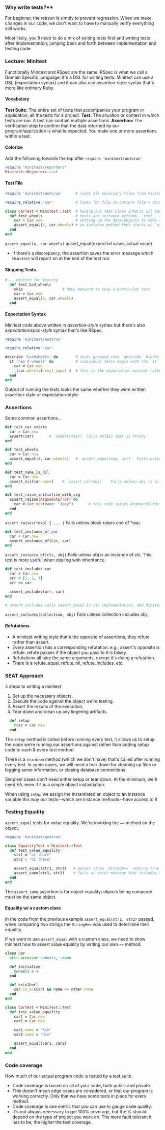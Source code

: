 ### Why write tests?**
For beginner, the reason is simply to prevent regression. When we make changes in our code, we don't want to have to manually verify everything still works.

Most likely, you'll need to do a mix of writing tests first and writing tests after implementation; jumping back and forth between implementation and testing code.

### Lecture: Minitest
Functionally Minitest and RSpec are the same.
RSpec is what we call a Domain Specific Language; it's a DSL for writing tests. 
Minitest can use a DSL (expectation syntax) and it can also use assertion-style syntax that's more like ordinary Ruby.

#### Vocabulary
**Test Suite:** The entire set of tests that accompanies your program or application; all the tests for a project.
**Test:** The situation or context in which tests are run. A test can contain multiple assertions.
**Assertion:** The verification step to confirm that the data returned by our program/application is what is expected. You make one or more assertions within a test.

#### Colorize
Add the following towards the top after `require 'minitest/autorun'`
```ruby
require "minitest/reporters"
Minitest::Reporters.use!
```

#### Test File
```ruby
require 'minitest/autorun'      # loads all necessary files from minitest gem

require_relative 'car'          # looks for file in current file's directory

class CarTest < Minitest::Test  # having out test class inherit all the necessary methods for writing tests
  def test_wheels               # tests are instance methods, `test_` tells minitest they're individual tests to run
    car = Car.new               # setting up the data/objects to make assertions against
    assert_equal(4, car.wheels) # an instance method that starts w/ `assert_`, it's what we're trying to verify
  end
end
```
`assert_equal(4, car.wheels)` assert_equal(expected value, actual value)
* If there's a discrepancy, the assertion saves the error message which `Minitest` will report on at the end of the test run.

#### Skipping Tests
```ruby
#....omitted for brevity
  def test_bad_wheels
    skip                  # Ruby keyword to skip a particular test
    car = Car.new
    assert_equal(3, car.wheels)
  end
  ```

#### Expectation Syntax
Minitest code above written in *assertion-style* syntax but there's also *expectation*/*spec-style* syntax that's like RSpec.
```ruby
require 'minitest/autorun'

require_relative 'car'

describe 'Car#wheels' do        # tests grouped into `describe` blocks
  it 'has 4 wheels' do          # individual tests begin with the `it` method
    car = Car.new
    _(car.wheels).must_equal 4  # this is the expectation matcher rather than an assertion
  end
end
```
Output of running the tests looks the same whether they were written assertion-style or expectation-style.

### Assertions
Some common assertions...
```ruby
def test_car_exists
  car = Car.new
  assert(car)       # `assert(test)` Fails unless test is truthy.
end
```

```ruby
def test_wheels
  car = Car.new
  assert_equal(4, car.wheels)   # `assert_equal(exp, act)`	Fails unless exp == act.
end
```

```ruby
def test_name_is_nil
  car = Car.new
  assert_nil(car.name)    # `assert_nil(obj)`	Fails unless obj is nil.
end
```

```ruby
def test_raise_initialize_with_arg
  assert_raises(ArgumentError) do
    car = Car.new(name: "Joey")       # this code raises ArgumentError, so this assertion passes
  end
end
```
`assert_raises(*exp) { ... }`	Fails unless block raises one of *exp.

```ruby
def test_instance_of_car
  car = Car.new
  assert_instance_of(Car, car)
end
```
`assert_instance_of(cls, obj)`	Fails unless obj is an instance of cls.
This test is more useful when dealing with inheritance. 

```ruby
def test_includes_car
  car = Car.new
  arr = [1, 2, 3]
  arr << car

  assert_includes(arr, car)
end

# assert_includes calls assert_equal in its implementation, and Minitest counts that call as a separate assertion. For each assert_includes call, you will get 2 assertions, not 1.
```
`assert_includes(collection, obj)`	Fails unless collection includes obj.


#### Refutations
* A minitest writing style that's the opposite of assertions, they refute rather than assert. 
* Every assertion has a corresponding refutation. e.g., assert's opposite is refute. refute passes if the object you pass to it is falsey. 
* Refutations all take the same arguments, except it's doing a refutation. 
* There is a refute_equal, refute_nil, refute_includes, etc.


### SEAT Approach
4 steps to writing a minitest
1. Set up the necessary objects.
2. Execute the code against the object we're testing.
3. Assert the results of the execution.
4. Tear down and clean up any lingering artifacts.

```ruby
  def setup
    @car = Car.new
  end
```
The `setup` method is called before running every test, it allows us to setup the code we’re running our assertions against rather than adding setup code to each & every test method.

There is a `teardown` method (which we don't have) that's called after running every test. In some cases, we will need a tear down for cleaning up files or logging some information, or closing database connections.

Simplest cases don't need either setup or tear down. At the minimum, we'll need EA, even if `E` is a simple object instantiation.

When using `setup` we assign the instantiated an object to an instance variable this way our tests--which are instance methods--have access to it

### Testing Equality
`assert_equal` tests for *value* equality. We're invoking the `==` method on the object. 
```ruby
require 'minitest/autorun'

class EqualityTest < Minitest::Test
  def test_value_equality
    str1 = "hi there"
    str2 = "hi there"

    assert_equal(str1, str2)   # passes since `String#==` returns true
    assert_same(str1, str2)    # fails w/ error message that includes their object ids
  end
end
```
The `assert_same` assertion is for object equality; objects being compared must be the same object.

#### Equality w/ a custom class
In the code from the previous example `assert_equal(str1, str2)` passed, when comparing two strings the `String#==` was used to determine their equality.

If we want to use `assert_equal` with a custom class, we need to show minitest how to assert value equality by writing our own `==` method.
```ruby
class Car
  attr_accessor :wheels, :name

  def initialize
    @wheels = 4
  end

  def ==(other)
    car.is_a?(Car) && name == other.name
  end
end

class CarTest < MiniTest::Test
  def test_value_equality
    car1 = Car.new
    car2 = Car.new

    car1.name = "Kim"
    car2.name = "Kim"

    assert_equal(car1, car2)
  end
end
```

### Code coverage
How much of our actual program code is tested by a test suite.
* Code coverage is based on all of your code, both public and private.
* This doesn't mean edge cases are considered, or that our program is working correctly. Only that we have some tests in place for every method.
* Code coverage is one metric that you can use to gauge code quality.
* It's not always necessary to get 100% coverage, but the % should depend on the type of project you work on. The more fault tolerant it has to be, the higher the test coverage.